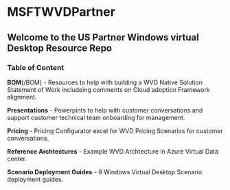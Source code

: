 # MSFTWVDPartner

## Welcome to the US Partner Windows virtual Desktop Resource Repo

### Table of Content

**BOM**(/BOM) - Resources to help with building a WVD Native Solution Statement of Work includeing comments on Cloud adoption Framework alignment.

**Presentations** - Powerpints to help with customer conversations and support customer technical team onboarding for management.

**Pricing** - Pricing Configurator excel for WVD Pricing Scenarios for customer conversations.

**Reference Archtectures** - Example WVD Archtecture in Azure Virtual Data center.

**Scenario Deployment Guides** - 9 Windows Virtual Desktop Scenario deployment guides.



